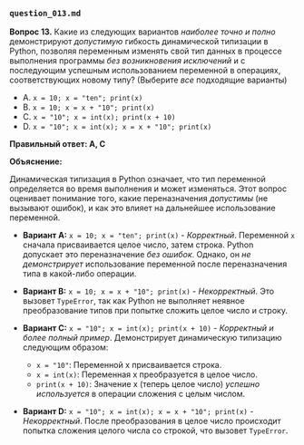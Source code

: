 ### `question_013.md`

**Вопрос 13.** Какие из следующих вариантов *наиболее точно и полно* демонстрируют *допустимую* гибкость динамической типизации в Python, позволяя переменным изменять свой тип данных в процессе выполнения программы *без возникновения исключений* и с последующим успешным использованием переменной в операциях, соответствующих новому типу? (Выберите *все* подходящие варианты)

- A.  `x = 10; x = "ten"; print(x)`
- B.  `x = 10; x = x + "10"; print(x)`
- C.  `x = "10"; x = int(x); print(x + 10)`
- D.  `x = "10"; x = int(x); x = x + "10"; print(x)`

**Правильный ответ: A, C**

**Объяснение:**

Динамическая типизация в Python означает, что тип переменной определяется во время выполнения и может изменяться. Этот вопрос оценивает понимание того, какие переназначения *допустимы* (не вызывают ошибок), и как это влияет на дальнейшее использование переменной.

*   **Вариант A:** `x = 10; x = "ten"; print(x)` - *Корректный*. Переменной `x` сначала присваивается целое число, затем строка. Python допускает это переназначение *без ошибок*. Однако, он *не демонстрирует* использование переменной после переназначения типа в какой-либо операции.

*   **Вариант B:** `x = 10; x = x + "10"; print(x)` - *Некорректный*. Это вызовет `TypeError`, так как Python не выполняет неявное преобразование типов при попытке сложить целое число и строку.

*   **Вариант C:** `x = "10"; x = int(x); print(x + 10)` - *Корректный и более полный пример*. Демонстрирует динамическую типизацию следующим образом:
    *   `x = "10"`: Переменной x присваивается строка.
    *   `x = int(x)`: Переменная x преобразуется в целое число.
    *   `print(x + 10)`: Значение x (теперь целое число) *успешно используется* в операции сложения с целым числом.

*   **Вариант D:** `x = "10"; x = int(x); x = x + "10"; print(x)` - *Некорректный*. После преобразования в целое число происходит попытка сложения целого числа со строкой, что вызовет `TypeError`.

